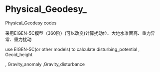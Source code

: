 # Physical_Geodesy_ 
Physical_Geodesy codes

采用EIGEN-5C模型（360阶）(可以改变)计算扰动位、⼤地⽔准⾯⾼、重⼒异常、重⼒扰动

use EIGEN-5C(or other models) to calculate   disturbing_potential , Geoid_height 

, Gravity_anomaly ,Gravity_disturbance 

